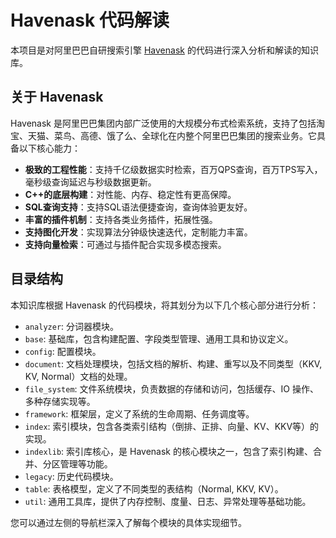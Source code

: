 # Havenask 代码解读

本项目是对阿里巴巴自研搜索引擎 [Havenask](https://github.com/alibaba/havenask) 的代码进行深入分析和解读的知识库。

## 关于 Havenask

Havenask 是阿里巴巴集团内部广泛使用的大规模分布式检索系统，支持了包括淘宝、天猫、菜鸟、高德、饿了么、全球化在内整个阿里巴巴集团的搜索业务。它具备以下核心能力：

*   **极致的工程性能**：支持千亿级数据实时检索，百万QPS查询，百万TPS写入，毫秒级查询延迟与秒级数据更新。
*   **C++的底层构建**：对性能、内存、稳定性有更高保障。
*   **SQL查询支持**：支持SQL语法便捷查询，查询体验更友好。
*   **丰富的插件机制**：支持各类业务插件，拓展性强。
*   **支持图化开发**：实现算法分钟级快速迭代，定制能力丰富。
*   **支持向量检索**：可通过与插件配合实现多模态搜索。

## 目录结构

本知识库根据 Havenask 的代码模块，将其划分为以下几个核心部分进行分析：

*   `analyzer`: 分词器模块。
*   `base`: 基础库，包含构建配置、字段类型管理、通用工具和协议定义。
*   `config`: 配置模块。
*   `document`: 文档处理模块，包括文档的解析、构建、重写以及不同类型（KKV, KV, Normal）文档的处理。
*   `file_system`: 文件系统模块，负责数据的存储和访问，包括缓存、IO 操作、多种存储实现等。
*   `framework`: 框架层，定义了系统的生命周期、任务调度等。
*   `index`: 索引模块，包含各类索引结构（倒排、正排、向量、KV、KKV等）的实现。
*   `indexlib`: 索引库核心，是 Havenask 的核心模块之一，包含了索引构建、合并、分区管理等功能。
*   `legacy`: 历史代码模块。
*   `table`: 表格模型，定义了不同类型的表结构（Normal, KKV, KV）。
*   `util`: 通用工具库，提供了内存控制、度量、日志、异常处理等基础功能。

您可以通过左侧的导航栏深入了解每个模块的具体实现细节。